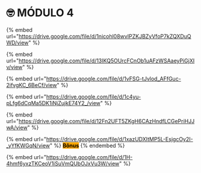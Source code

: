 # 🤓 MÓDULO 4

{% embed url="https://drive.google.com/file/d/1nicohl08wvIPZKJBZyVfoP7kZQXDuQWD/view" %}

{% embed url="https://drive.google.com/file/d/13IKQ5OUrcFCnOb1uAFzWSAaeyPiGjXIv/view" %}

{% embed url="https://drive.google.com/file/d/1vFSG-tJvlod_AFfGuc-2ifvgKC_6BeCf/view" %}

{% embed url="https://drive.google.com/file/d/1c4yu-pLfg6dCqMa5DK1iNjZujkE74Y2_/view" %}

{% embed url="https://drive.google.com/file/d/12Fn2UFT5ZKgH6CAzHndfLCGePriHJJwA/view" %}

{% embed url="https://drive.google.com/file/d/1xazUDXItMP5L-EsjgcOy2I-_yYfKWGqN/view" %}
<mark style="background-color:orange;">**Bônus**</mark>
{% endembed %}

{% embed url="https://drive.google.com/file/d/1H-4hmf6yxzTKCeoV1iSuVmQUbOJxVu3W/view" %}
